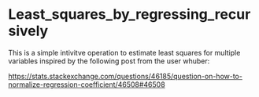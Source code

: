 # Least_squares_by_regressing_recursively
This is a simple intivitve operation to estimate least squares for multiple variables inspired by the following post from the user whuber:

https://stats.stackexchange.com/questions/46185/question-on-how-to-normalize-regression-coefficient/46508#46508




